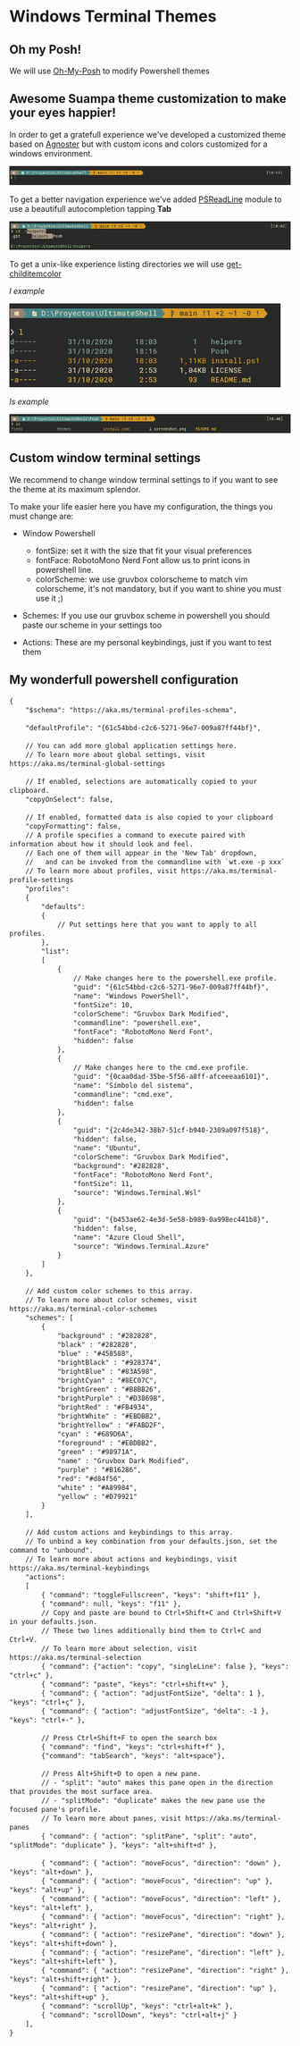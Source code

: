 # Windows Terminal Themes

## Oh my Posh!

We will use [Oh-My-Posh](https://github.com/JanDeDobbeleer/oh-my-posh) to modify Powershell themes

## Awesome Suampa theme customization to make your eyes happier!

In order to get a gratefull experience we've developed a customized theme based on [Agnoster](https://github.com/JanDeDobbeleer/oh-my-posh#agnoster)
but with custom icons and colors customized for a windows environment.

![](./theme_screenshot.png)

To get a better navigation experience we've added [PSReadLine](https://github.com/PowerShell/PSReadLine) module to use a beautifull autocompletion tapping **Tab**

![](./cd_screenshot.png)

To get a unix-like experience listing directories we will use [get-childitemcolor](https://github.com/joonro/Get-ChildItemColor)

*l example*

![](./l_screenshot.png)

*ls example*

![](./ls_screenshot.png)

## Custom window terminal settings

We recommend to change window terminal settings to if you want to see the theme at its maximum splendor.

To make your life easier here you have my configuration, the things you must change are:

- Window Powershell
    - fontSize: set it with the size that fit your visual preferences
    - fontFace: RobotoMono Nerd Font allow us to print icons in powershell line.
    - colorScheme: we use gruvbox colorscheme to match vim colorscheme, it's not mandatory, but if you want to shine you must use it ;)

- Schemes: If you use our gruvbox scheme in powershell you should paste our scheme in your settings too
- Actions: These are my personal keybindings, just if you want to test them

## My wonderfull powershell configuration 

```jsonc
{
    "$schema": "https://aka.ms/terminal-profiles-schema",

    "defaultProfile": "{61c54bbd-c2c6-5271-96e7-009a87ff44bf}",

    // You can add more global application settings here.
    // To learn more about global settings, visit https://aka.ms/terminal-global-settings

    // If enabled, selections are automatically copied to your clipboard.
    "copyOnSelect": false,

    // If enabled, formatted data is also copied to your clipboard
    "copyFormatting": false,
    // A profile specifies a command to execute paired with information about how it should look and feel.
    // Each one of them will appear in the 'New Tab' dropdown,
    //   and can be invoked from the commandline with `wt.exe -p xxx`
    // To learn more about profiles, visit https://aka.ms/terminal-profile-settings
    "profiles":
    {
        "defaults":
        {
            // Put settings here that you want to apply to all profiles.
        },
        "list":
        [
            {
                // Make changes here to the powershell.exe profile.
                "guid": "{61c54bbd-c2c6-5271-96e7-009a87ff44bf}",
                "name": "Windows PowerShell",
                "fontSize": 10,
                "colorScheme": "Gruvbox Dark Modified",
                "commandline": "powershell.exe",
                "fontFace": "RobotoMono Nerd Font",
                "hidden": false
            },
            {
                // Make changes here to the cmd.exe profile.
                "guid": "{0caa0dad-35be-5f56-a8ff-afceeeaa6101}",
                "name": "Símbolo del sistema",
                "commandline": "cmd.exe",
                "hidden": false
            },
            {
                "guid": "{2c4de342-38b7-51cf-b940-2309a097f518}",
                "hidden": false,
                "name": "Ubuntu",
                "colorScheme": "Gruvbox Dark Modified",
                "background": "#282828",
                "fontFace": "RobotoMono Nerd Font",
                "fontSize": 11,
                "source": "Windows.Terminal.Wsl"
            },
            {
                "guid": "{b453ae62-4e3d-5e58-b989-0a998ec441b8}",
                "hidden": false,
                "name": "Azure Cloud Shell",
                "source": "Windows.Terminal.Azure"
            }
        ]
    },

    // Add custom color schemes to this array.
    // To learn more about color schemes, visit https://aka.ms/terminal-color-schemes
    "schemes": [
        {
            "background" : "#282828",
            "black" : "#282828",
            "blue" : "#458588",
            "brightBlack" : "#928374",
            "brightBlue" : "#83A598",
            "brightCyan" : "#8EC07C",
            "brightGreen" : "#B8BB26",
            "brightPurple" : "#D3869B",
            "brightRed" : "#FB4934",
            "brightWhite" : "#EBDBB2",
            "brightYellow" : "#FABD2F",
            "cyan" : "#689D6A",
            "foreground" : "#EBDBB2",
            "green" : "#98971A",
            "name" : "Gruvbox Dark Modified",
            "purple" : "#B16286",
            "red": "#d84f56",
            "white" : "#A89984",
            "yellow" : "#D79921"
        }
    ],

    // Add custom actions and keybindings to this array.
    // To unbind a key combination from your defaults.json, set the command to "unbound".
    // To learn more about actions and keybindings, visit https://aka.ms/terminal-keybindings
    "actions":
    [
        { "command": "toggleFullscreen", "keys": "shift+f11" },
        { "command": null, "keys": "f11" },
        // Copy and paste are bound to Ctrl+Shift+C and Ctrl+Shift+V in your defaults.json.
        // These two lines additionally bind them to Ctrl+C and Ctrl+V.
        // To learn more about selection, visit https://aka.ms/terminal-selection
        { "command": {"action": "copy", "singleLine": false }, "keys": "ctrl+c" },
        { "command": "paste", "keys": "ctrl+shift+v" },
        { "command": { "action": "adjustFontSize", "delta": 1 }, "keys": "ctrl+ç" }, 
        { "command": { "action": "adjustFontSize", "delta": -1 }, "keys": "ctrl+-" }, 

        // Press Ctrl+Shift+F to open the search box
        { "command": "find", "keys": "ctrl+shift+f" },
        {"command": "tabSearch", "keys": "alt+space"},

        // Press Alt+Shift+D to open a new pane.
        // - "split": "auto" makes this pane open in the direction that provides the most surface area.
        // - "splitMode": "duplicate" makes the new pane use the focused pane's profile.
        // To learn more about panes, visit https://aka.ms/terminal-panes
        { "command": { "action": "splitPane", "split": "auto", "splitMode": "duplicate" }, "keys": "alt+shift+d" },

        { "command": { "action": "moveFocus", "direction": "down" }, "keys": "alt+down" },
        { "command": { "action": "moveFocus", "direction": "up" }, "keys": "alt+up" },
        { "command": { "action": "moveFocus", "direction": "left" }, "keys": "alt+left" },
        { "command": { "action": "moveFocus", "direction": "right" }, "keys": "alt+right" },
        { "command": { "action": "resizePane", "direction": "down" }, "keys": "alt+shift+down" },
        { "command": { "action": "resizePane", "direction": "left" }, "keys": "alt+shift+left" },
        { "command": { "action": "resizePane", "direction": "right" }, "keys": "alt+shift+right" },
        { "command": { "action": "resizePane", "direction": "up" }, "keys": "alt+shift+up" },
        { "command": "scrollUp", "keys": "ctrl+alt+k" },
        { "command": "scrollDown", "keys": "ctrl+alt+j" }
    ],
}

```

